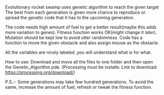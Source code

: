 Evolutionary rocket swamp uses genetic algorithm to reach the given target The best from each generation is given more chance to reproduce or spread the genetic code that it has to the upcoming generation.

The code needs high amount of fuel to get a better result(maybe this adds more variation to genes). Fitness function works OK(might change it later). Mutation should be kept low to avoid utter randomness. Code has a function to move the given obstacle and also assign mouse as the obstacle.

All the variables are nicely labeled ,you will understand what is for what.

How to use: Download and move all the files to one folder and then open the Genetic_Algorithm.pde. (Processing must be installe. Link to download: https://processing.org/download/)

P.S.:- Some generations may take few hundred generations. To avoid the same, increase the amount of fuel, refresh or tweak the fitness function.
